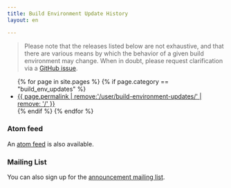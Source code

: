 ```yaml
---
title: Build Environment Update History
layout: en

---
```


> Please note that the releases listed below are not exhaustive, and that there
> are various means by which the behavior of a given build environment may
> change.  When in doubt, please request clarification via a [GitHub
> issue](https://github.com/travis-ci/travis-ci/issues).

<ul class="list--links">
{% for page in site.pages %}
{% if page.category == "build_env_updates" %}
	<li><a href="{{ page.permalink }}" title="{{ page.title }}">{{ page.permalink | remove:'/user/build-environment-updates/' | remove: '/' }}</a></li>
{% endif %}
{% endfor %}
</ul>

### Atom feed

An <a href="/feed.build-env-updates.xml">atom feed</a> is also available.

### Mailing List

You can also sign up for the <a href="http://eepurl.com/9OCsP">announcement mailing list</a>.

